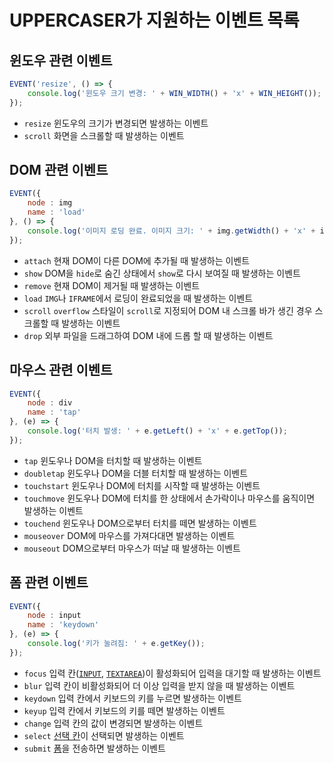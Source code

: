 # UPPERCASER가 지원하는 이벤트 목록

## 윈도우 관련 이벤트
```javascript
EVENT('resize', () => {
	console.log('윈도우 크기 변경: ' + WIN_WIDTH() + 'x' + WIN_HEIGHT());
});
```
- `resize` 윈도우의 크기가 변경되면 발생하는 이벤트
- `scroll` 화면을 스크롤할 때 발생하는 이벤트

## DOM 관련 이벤트
```javascript
EVENT({
	node : img
	name : 'load'
}, () => {
	console.log('이미지 로딩 완료. 이미지 크기: ' + img.getWidth() + 'x' + img.getHeight());
});
```
- `attach` 현재 DOM이 다른 DOM에 추가될 때 발생하는 이벤트
- `show` DOM을 `hide`로 숨긴 상태에서 `show`로 다시 보여질 때 발생하는 이벤트
- `remove` 현재 DOM이 제거될 때 발생하는 이벤트
- `load` `IMG`나 `IFRAME`에서 로딩이 완료되었을 때 발생하는 이벤트
- `scroll` `overflow` 스타일이 `scroll`로 지정되어 DOM 내 스크롤 바가 생긴 경우 스크롤할 때 발생하는 이벤트
- `drop` 외부 파일을 드래그하여 DOM 내에 드롭 할 때 발생하는 이벤트

## 마우스 관련 이벤트
```javascript
EVENT({
	node : div
	name : 'tap'
}, (e) => {
	console.log('터치 발생: ' + e.getLeft() + 'x' + e.getTop());
});
```
- `tap` 윈도우나 DOM을 터치할 때 발생하는 이벤트
- `doubletap` 윈도우나 DOM을 더블 터치할 때 발생하는 이벤트
- `touchstart` 윈도우나 DOM에 터치를 시작할 때 발생하는 이벤트
- `touchmove` 윈도우나 DOM에 터치를 한 상태에서 손가락이나 마우스를 움직이면 발생하는 이벤트
- `touchend` 윈도우나 DOM으로부터 터치를 떼면 발생하는 이벤트
- `mouseover` DOM에 마우스를 가져다대면 발생하는 이벤트
- `mouseout` DOM으로부터 마우스가 떠날 때 발생하는 이벤트

## 폼 관련 이벤트
```javascript
EVENT({
	node : input
	name : 'keydown'
}, (e) => {
	console.log('키가 눌려짐: ' + e.getKey());
});
```
- `focus` 입력 칸([`INPUT`](../UPPERCASE-CORE-BROWSER.md#input), [`TEXTAREA`](../UPPERCASE-CORE-BROWSER.md#textarea))이 활성화되어 입력을 대기할 때 발생하는 이벤트
- `blur` 입력 칸이 비활성화되어 더 이상 입력을 받지 않을 때 발생하는 이벤트
- `keydown` 입력 칸에서 키보드의 키를 누르면 발생하는 이벤트
- `keyup` 입력 칸에서 키보드의 키를 떼면 발생하는 이벤트
- `change` 입력 칸의 값이 변경되면 발생하는 이벤트
- `select` [선택 칸](../UPPERCASE-CORE-BROWSER.md#select)이 선택되면 발생하는 이벤트
- `submit` [폼](../UPPERCASE-CORE-BROWSER.md#form)을 전송하면 발생하는 이벤트